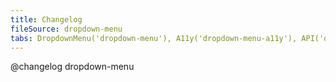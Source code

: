 ```yaml
---
title: Changelog
fileSource: dropdown-menu
tabs: DropdownMenu('dropdown-menu'), A11y('dropdown-menu-a11y'), API('dropdown-menu-api'), Example('dropdown-menu-code'), Changelog('dropdown-menu-changelog')
---
```


@changelog dropdown-menu
